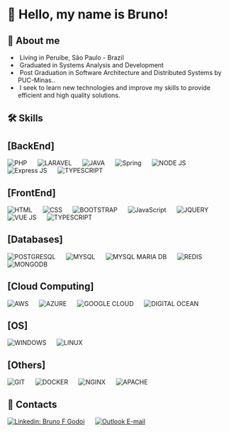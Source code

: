 # 👋 Hello, my name is Bruno!

## 🚀 About me

- &nbsp;Living in Peruíbe, São Paulo - Brazil
- &nbsp;Graduated in Systems Analysis and Development
- &nbsp;Post Graduation in Software Architecture and Distributed Systems by PUC-Minas..
- &nbsp;I seek to learn new technologies and improve my skills to provide efficient and high quality solutions.

## 🛠 Skills

## [BackEnd]
![PHP](https://img.shields.io/badge/PHP-777BB4?style=for-the-badge&logo=php&logoColor=white) &nbsp;&nbsp;&nbsp;&nbsp;
![LARAVEL](https://img.shields.io/badge/Laravel-FF2D20?style=for-the-badge&logo=laravel&logoColor=white) &nbsp;&nbsp;&nbsp;&nbsp;
![JAVA](https://img.shields.io/badge/Java-ED8B00?style=for-the-badge&logo=java&logoColor=white) &nbsp;&nbsp;&nbsp;&nbsp;
![Spring](https://img.shields.io/badge/Spring-6DB33F?style=for-the-badge&logo=spring&logoColor=white) &nbsp;&nbsp;&nbsp;&nbsp;
![NODE JS](https://img.shields.io/badge/Node.js-43853D?style=for-the-badge&logo=node.js&logoColor=white) &nbsp;&nbsp;&nbsp;&nbsp;
![Express JS](https://img.shields.io/badge/Express.js-404D59?style=for-the-badge) &nbsp;&nbsp;&nbsp;&nbsp;
![TYPESCRIPT](https://img.shields.io/badge/TypeScript-007ACC?style=for-the-badge&logo=typescript&logoColor=white) &nbsp;&nbsp;&nbsp;&nbsp;

## [FrontEnd]
![HTML](https://img.shields.io/badge/HTML5-E34F26?style=for-the-badge&logo=html5&logoColor=white) &nbsp;&nbsp;&nbsp;&nbsp;
![CSS](https://img.shields.io/badge/CSS-239120?&style=for-the-badge&logo=css3&logoColor=white) &nbsp;&nbsp;&nbsp;&nbsp;
![BOOTSTRAP](https://img.shields.io/badge/Bootstrap-563D7C?style=for-the-badge&logo=bootstrap&logoColor=white) &nbsp;&nbsp;&nbsp;&nbsp;
![JavaScript](https://img.shields.io/badge/JavaScript-F7DF1E?style=for-the-badge&logo=javascript&logoColor=black) &nbsp;&nbsp;&nbsp;&nbsp;
![JQUERY](https://img.shields.io/badge/jQuery-0769AD?style=for-the-badge&logo=jquery&logoColor=white) &nbsp;&nbsp;&nbsp;&nbsp;
![VUE JS](https://img.shields.io/badge/Vue.js-35495E?style=for-the-badge&logo=vue.js&logoColor=4FC08D) &nbsp;&nbsp;&nbsp;&nbsp;
![TYPESCRIPT](https://img.shields.io/badge/TypeScript-007ACC?style=for-the-badge&logo=typescript&logoColor=white) &nbsp;&nbsp;&nbsp;&nbsp;

## [Databases]
![POSTGRESQL](https://img.shields.io/badge/PostgreSQL-316192?style=for-the-badge&logo=postgresql&logoColor=white) &nbsp;&nbsp;&nbsp;&nbsp;
![MYSQL](https://img.shields.io/badge/MySQL-00000F?style=for-the-badge&logo=mysql&logoColor=white) &nbsp;&nbsp;&nbsp;&nbsp;
![MYSQL MARIA DB](https://img.shields.io/badge/MariaDB-01529E?style=for-the-badge&logo=mariadb&logoColor=white) &nbsp;&nbsp;&nbsp;&nbsp;
![REDIS](https://img.shields.io/badge/Redis-D9281A?style=for-the-badge&logo=redis&logoColor=white) &nbsp;&nbsp;&nbsp;&nbsp;
![MONGODB](https://img.shields.io/badge/MongoDB-4EA94B?style=for-the-badge&logo=mongodb&logoColor=white) &nbsp;&nbsp;&nbsp;&nbsp;

## [Cloud Computing]
![AWS](https://img.shields.io/badge/Amazon_AWS-232F3E?style=for-the-badge&logo=amazon-aws&logoColor=white) &nbsp;&nbsp;&nbsp;&nbsp;
![AZURE](https://img.shields.io/badge/Microsoft_Azure-0089D6?style=for-the-badge&logo=microsoft-azure&logoColor=white) &nbsp;&nbsp;&nbsp;&nbsp;
![GOOGLE CLOUD](https://img.shields.io/badge/Google_Cloud-4285F4?style=for-the-badge&logo=google-cloud&logoColor=white) &nbsp;&nbsp;&nbsp;&nbsp;
![DIGITAL OCEAN](https://img.shields.io/badge/Digital_Ocean-0080FF?style=for-the-badge&logo=digitalocean&logoColor=white) &nbsp;&nbsp;&nbsp;&nbsp;

## [OS]
![WINDOWS](https://img.shields.io/badge/Windows-017AD7?style=for-the-badge&logo=windows&logoColor=white) &nbsp;&nbsp;&nbsp;&nbsp;
![LINUX](https://img.shields.io/badge/Linux-E34F26?style=for-the-badge&logo=linux&logoColor=black) &nbsp;&nbsp;&nbsp;&nbsp;

## [Others]
![GIT](https://img.shields.io/badge/Git-E34F26?style=for-the-badge&logo=git&logoColor=white) &nbsp;&nbsp;&nbsp;&nbsp;
![DOCKER](https://img.shields.io/badge/Docker-2496ED?style=for-the-badge&logo=docker&logoColor=white) &nbsp;&nbsp;&nbsp;&nbsp;
![NGINX](https://img.shields.io/badge/Nginx-009639?style=for-the-badge&logo=nginx&logoColor=white) &nbsp;&nbsp;&nbsp;&nbsp;
![APACHE](https://img.shields.io/badge/Apache-CA2136?style=for-the-badge&logo=apache&logoColor=white) &nbsp;&nbsp;&nbsp;&nbsp;

## 🔗 Contacts
[![Linkedin: Bruno F Godoi](https://img.shields.io/badge/LinkedIn-0077B5?style=for-the-badge&logo=linkedin&logoColor=white&link=https://www.linkedin.com/in/bruno-feliciano-de-godoi-166a4390)](https://www.linkedin.com/in/bruno-feliciano-de-godoi-166a4390) &nbsp;&nbsp;&nbsp;&nbsp;
[![Outlook E-mail](https://img.shields.io/badge/Microsoft_Outlook-0078D4?style=for-the-badge&logo=microsoft-outlook&logoColor=white&link=mailto:brunofgodoi@outlook.com.br)](mailto:brunofgodoi@outlook.com.br) &nbsp;&nbsp;&nbsp;&nbsp;
